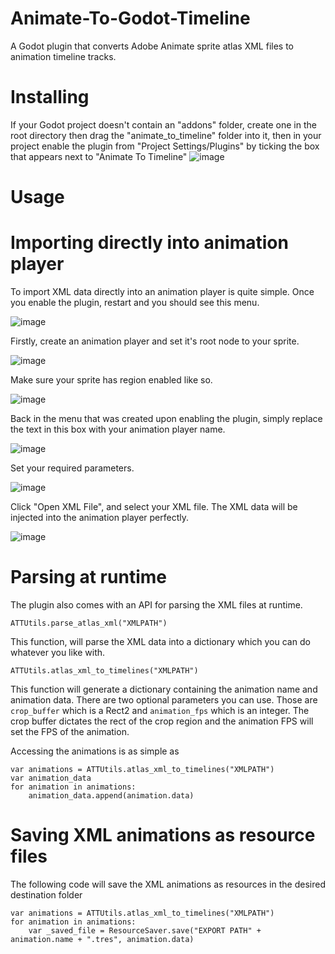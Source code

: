 # Animate-To-Godot-Timeline
A Godot plugin that converts Adobe Animate sprite atlas XML files to animation timeline tracks.

# Installing
If your Godot project doesn't contain an "addons" folder, create one in the root directory then drag the "animate_to_timeline" folder into it, then in your project enable the plugin from "Project Settings/Plugins" by ticking the box that appears next to "Animate To Timeline"
![image](https://user-images.githubusercontent.com/112031679/207203174-faf58ce5-e333-4699-ad83-07e5e6e88476.png)

# Usage

# Importing directly into animation player
To import XML data directly into an animation player is quite simple. Once you enable the plugin, restart and you should see this menu.

![image](https://user-images.githubusercontent.com/112031679/207199547-af91c7a8-351c-48a0-860f-b914def3b524.png)

Firstly, create an animation player and set it's root node to your sprite.

![image](https://user-images.githubusercontent.com/112031679/207199747-3db12010-b661-48e4-95df-8d527581b5f0.png)

Make sure your sprite has region enabled like so.

![image](https://user-images.githubusercontent.com/112031679/207199813-9b4b7141-0e20-4c15-9f99-d4af9dcef6fc.png)

Back in the menu that was created upon enabling the plugin, simply replace the text in this box with your animation player name.

![image](https://user-images.githubusercontent.com/112031679/207199585-1c669064-4c34-41d8-8d91-4f1c6df78967.png)

Set your required parameters.

![image](https://user-images.githubusercontent.com/112031679/207199611-cfe4739b-60c4-4e12-822b-60fae395b799.png)

Click "Open XML File", and select your XML file. The XML data will be injected into the animation player perfectly.

![image](https://user-images.githubusercontent.com/112031679/207199637-6326ec5d-4794-4069-936b-794f0cd5ef32.png)

# Parsing at runtime
The plugin also comes with an API for parsing the XML files at runtime.

```ATTUtils.parse_atlas_xml("XMLPATH")```

This function, will parse the XML data into a dictionary which you can do whatever you like with.

```ATTUtils.atlas_xml_to_timelines("XMLPATH")```

This function will generate a dictionary containing the animation name and animation data. There are two optional parameters you can use. Those are `crop_buffer` which is a Rect2 and `animation_fps` which is an integer. The crop buffer dictates the rect of the crop region and the animation FPS will set the FPS of the animation.

Accessing the animations is as simple as

```
var animations = ATTUtils.atlas_xml_to_timelines("XMLPATH")
var animation_data
for animation in animations:
	animation_data.append(animation.data)
```

# Saving XML animations as resource files
The following code will save the XML animations as resources in the desired destination folder
```
var animations = ATTUtils.atlas_xml_to_timelines("XMLPATH")
for animation in animations:
	var _saved_file = ResourceSaver.save("EXPORT PATH" + animation.name + ".tres", animation.data)
```
